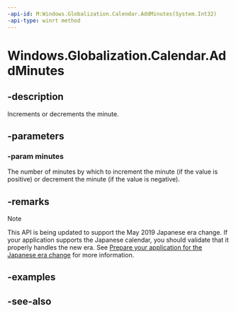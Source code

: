 ```yaml
---
-api-id: M:Windows.Globalization.Calendar.AddMinutes(System.Int32)
-api-type: winrt method
---
```


<!-- Method syntax
public void AddMinutes(System.Int32 minutes)
-->

# Windows.Globalization.Calendar.AddMinutes

## -description
Increments or decrements the minute.

## -parameters
### -param minutes
The number of minutes by which to increment the minute (if the value is positive) or decrement the minute (if the value is negative).

## -remarks

> [!NOTE]
> This API is being updated to support the May 2019 Japanese era change. If your application supports the Japanese calendar, you should validate that it properly handles the new era. See [Prepare your application for the Japanese era change](https://docs.microsoft.com/windows/uwp/design/globalizing/japanese-era-change) for more information.

## -examples

## -see-also
